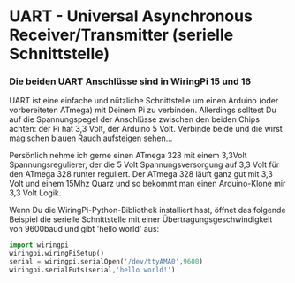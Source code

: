 <!--
---
name: UART
class: interface
type: pinout
description: Raspberry Pi UART Anschlüsse
url: http://elinux.org/RPi_Serial_Connection
pin:
  '8':
    name: TXD / Senden
    direction: output
    active: high
  '10':
    name: RXD / Empfangen
    direction: input
    active: high
-->
# UART - Universal Asynchronous Receiver/Transmitter (serielle Schnittstelle)

### Die beiden UART Anschlüsse sind in WiringPi 15 und 16

UART ist eine einfache und nützliche Schnittstelle um einen Arduino (oder vorbereiteten ATmega) mit Deinem Pi zu verbinden.
Allerdings solltest Du auf die Spannungspegel der Anschlüsse zwischen den beiden Chips achten: der Pi hat 3,3 Volt, der Arduino 5 Volt.
Verbinde beide und die wirst magischen blauen Rauch aufsteigen sehen...

Persönlich nehme ich gerne einen ATmega 328 mit einem 3,3Volt Spannungsregulierer, der die 5 Volt Spannungsversorgung auf 3,3 Volt für den ATmega 328
runter reguliert. Der ATmega 328 läuft ganz gut mit 3,3 Volt und einem 15Mhz Quarz und so bekommt man einen Arduino-Klone mir 3,3 Volt Logik.

Wenn Du die WiringPi-Python-Bibliothek installiert hast, öffnet das folgende Beispiel die serielle Schnittstelle mit
einer Übertragungsgeschwindigkeit von 9600baud und gibt 'hello world' aus:

```python
import wiringpi
wiringpi.wiringPiSetup()
serial = wiringpi.serialOpen('/dev/ttyAMA0',9600)
wiringpi.serialPuts(serial,'hello world!')
```
